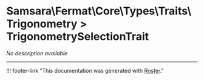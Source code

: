 # Samsara\Fermat\Core\Types\Traits\Trigonometry > TrigonometrySelectionTrait

*No description available*



---
!!! footer-link "This documentation was generated with [Roster](https://jordanrl.github.io/Roster/)."